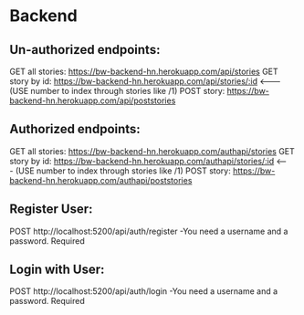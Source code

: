 # Backend

## Un-authorized endpoints:

GET all stories: https://bw-backend-hn.herokuapp.com/api/stories
GET story by id: https://bw-backend-hn.herokuapp.com/api/stories/:id <--- (USE number to index through stories like /1) 
POST story: https://bw-backend-hn.herokuapp.com/api/poststories 

## Authorized endpoints:

GET all stories: https://bw-backend-hn.herokuapp.com/authapi/stories
GET story by id: https://bw-backend-hn.herokuapp.com/authapi/stories/:id <--- (USE number to index through stories like /1) 
POST story: https://bw-backend-hn.herokuapp.com/authapi/poststories

## Register User:

POST http://localhost:5200/api/auth/register 
-You need a username and a password. Required

## Login with User:

POST http://localhost:5200/api/auth/login
-You need a username and a password. Required 
	                

